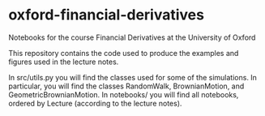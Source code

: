 # oxford-financial-derivatives
Notebooks for the course Financial Derivatives at the University of Oxford

This repository contains the code used to produce the examples and figures used in the lecture notes.

In src/utils.py you will find the classes used for some of the simulations. In particular, you will find the classes RandomWalk, BrownianMotion, and GeometricBrownianMotion. 
In notebooks/ you will find all notebooks, ordered by Lecture (according to the lecture notes).
